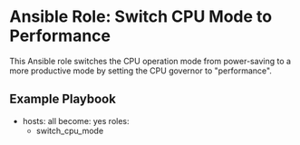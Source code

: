 # Ansible Role: Switch CPU Mode to Performance

This Ansible role switches the CPU operation mode from power-saving to a more productive mode by setting the CPU governor to "performance".

## Example Playbook

- hosts: all
  become: yes
  roles:
    - switch_cpu_mode
